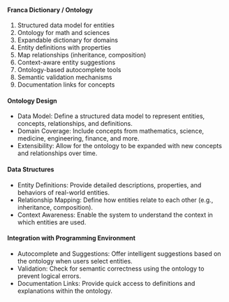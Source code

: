 #### **Franca Dictionary / Ontology**
1. Structured data model for entities  
2. Ontology for math and sciences  
3. Expandable dictionary for domains  
4. Entity definitions with properties  
5. Map relationships (inheritance, composition)  
6. Context-aware entity suggestions  
7. Ontology-based autocomplete tools  
8. Semantic validation mechanisms  
9. Documentation links for concepts  

#### **Ontology Design**
- Data Model: Define a structured data model to represent entities, concepts, relationships, and definitions.
- Domain Coverage: Include concepts from mathematics, science, medicine, engineering, finance, and more.
- Extensibility: Allow for the ontology to be expanded with new concepts and relationships over time.

#### **Data Structures**
- Entity Definitions: Provide detailed descriptions, properties, and behaviors of real-world entities.
- Relationship Mapping: Define how entities relate to each other (e.g., inheritance, composition).
- Context Awareness: Enable the system to understand the context in which entities are used.

#### **Integration with Programming Environment**
- Autocomplete and Suggestions: Offer intelligent suggestions based on the ontology when users select entities.
- Validation: Check for semantic correctness using the ontology to prevent logical errors.
- Documentation Links: Provide quick access to definitions and explanations within the ontology.